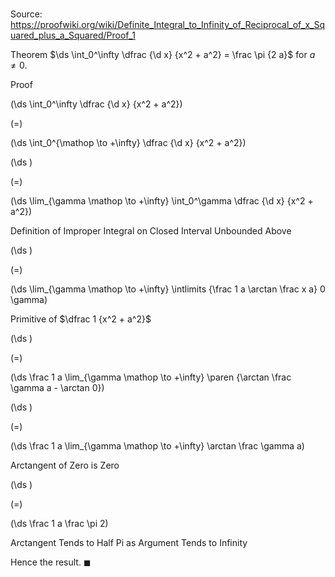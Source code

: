 # 

Source: https://proofwiki.org/wiki/Definite_Integral_to_Infinity_of_Reciprocal_of_x_Squared_plus_a_Squared/Proof_1

Theorem
$\ds \int_0^\infty \dfrac {\d x} {x^2 + a^2} = \frac \pi {2 a}$
for $a \ne 0$. 


Proof













\(\ds \int_0^\infty \dfrac {\d x} {x^2 + a^2}\)

\(=\)







\(\ds \int_0^{\mathop \to +\infty} \dfrac {\d x} {x^2 + a^2}\)




















\(\ds \)

\(=\)







\(\ds \lim_{\gamma \mathop \to +\infty} \int_0^\gamma \dfrac {\d x} {x^2 + a^2}\)





Definition of Improper Integral on Closed Interval Unbounded Above














\(\ds \)

\(=\)







\(\ds \lim_{\gamma \mathop \to +\infty} \intlimits {\frac 1 a \arctan \frac x a} 0 \gamma\)





Primitive of $\dfrac 1 {x^2 + a^2}$














\(\ds \)

\(=\)







\(\ds \frac 1 a \lim_{\gamma \mathop \to +\infty} \paren {\arctan \frac \gamma a - \arctan 0}\)




















\(\ds \)

\(=\)







\(\ds \frac 1 a \lim_{\gamma \mathop \to +\infty} \arctan \frac \gamma a\)





Arctangent of Zero is Zero














\(\ds \)

\(=\)







\(\ds \frac 1 a \frac \pi 2\)





Arctangent Tends to Half Pi as Argument Tends to Infinity



Hence the result.
$\blacksquare$





